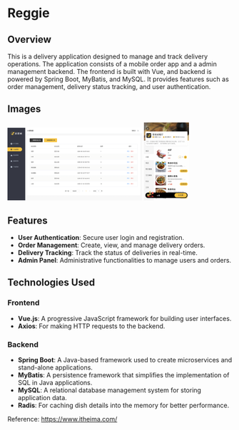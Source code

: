 # Reggie

## Overview

This is a delivery application designed to manage and track delivery operations. The application consists of a mobile order app and a admin management backend. The frontend is built with Vue, and backend is powered by Spring Boot, MyBatis, and MySQL. It provides features such as order management, delivery status tracking, and user authentication.

## Images

<img src="/src/main/resources/backend/images/readme/back.png" width="60%"/>
<img src="/src/main/resources/backend/images/readme/front.png" width="20%"/>

## Features

- **User Authentication**: Secure user login and registration.
- **Order Management**: Create, view, and manage delivery orders.
- **Delivery Tracking**: Track the status of deliveries in real-time.
- **Admin Panel**: Administrative functionalities to manage users and orders.

## Technologies Used

### Frontend
- **Vue.js**: A progressive JavaScript framework for building user interfaces.
- **Axios**: For making HTTP requests to the backend.

### Backend
- **Spring Boot**: A Java-based framework used to create microservices and stand-alone applications.
- **MyBatis**: A persistence framework that simplifies the implementation of SQL in Java applications.
- **MySQL**: A relational database management system for storing application data.
- **Radis**: For caching dish details into the memory for better performance.


Reference: https://www.itheima.com/